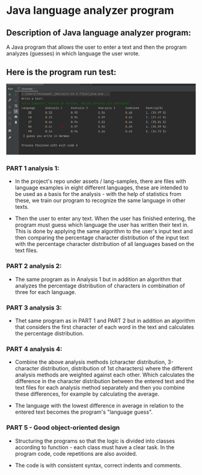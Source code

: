 # Java language analyzer program

## Description of Java language analyzer program:
A Java program that allows the user to enter a text and then the program analyzes (guesses) in which language the user wrote.

## Here is the program run test:
![](images/image.png)


### PART 1 analysis 1:
- In the project's repo under assets / lang-samples, there are files with language examples in eight different languages, these are intended to be used as a basis for the analysis - with the help of statistics from these, we train our program to recognize the same language in other texts.

- Then the user to enter any text. When the user has finished entering, the program must guess which language the user has written their text in. This is done by applying the same algorithm to the user's input text and then comparing the percentage character distribution of the input text with the percentage character distribution of all languages based on the text files.

### PART 2 analysis 2:
- The same program as in Analysis 1 but in addition an algorithm that analyzes the percentage distribution of characters in combination of three for each language.

### PART 3 analysis 3:
- Thet same program as in PART 1 and PART 2 but in addition an algorithm that considers the first character of each word in the text and calculates the percentage distribution.

### PART 4 analysis 4:
- Combine the above analysis methods (character distribution, 3-character distribution, distribution of 1st characters) where the different analysis methods are weighted against each other. Which calculates the difference in the character distribution between the entered text and the text files for each analysis method separately and then you combine these differences, for example by calculating the average.

- The language with the lowest difference in average in relation to the entered text becomes the program's "language guess".

### PART 5 - Good object-oriented design

- Structuring the programs so that the logic is divided into classes according to function - each class must have a clear task. In the program code, code repetitions are also avoided.

- The code is with consistent syntax, correct indents and comments.